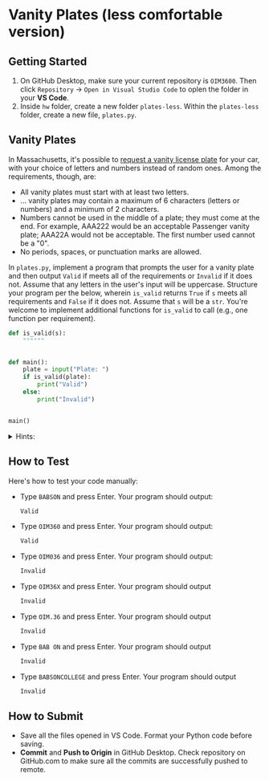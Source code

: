 # Vanity Plates (less comfortable version)

## Getting Started

1. On GitHub Desktop, make sure your current repository is `OIM3600`. Then click `Repository` -> `Open in Visual Studio Code` to oplen the folder in your **VS Code**.
2. Inside `hw` folder, create a new folder `plates-less`. Within the `plates-less` folder, create a new file, `plates.py`.

## Vanity Plates

In Massachusetts, it's possible to [request a vanity license plate](https://www.mass.gov/how-to/request-a-vanity-license-plate) for your car, with your choice of letters and numbers instead of random ones. Among the requirements, though, are:

- All vanity plates must start with at least two letters.
- … vanity plates may contain a maximum of 6 characters (letters or numbers) and a minimum of 2 characters.
- Numbers cannot be used in the middle of a plate; they must come at the end. For example, AAA222 would be an acceptable Passenger vanity plate; AAA22A would not be acceptable. The first number used cannot be a "0".
- No periods, spaces, or punctuation marks are allowed.

In `plates.py`, implement a program that prompts the user for a vanity plate and then output `Valid` if meets all of the requirements or `Invalid` if it does not. Assume that any letters in the user's input will be uppercase. Structure your program per the below, wherein `is_valid` returns `True` if `s` meets all requirements and `False` if it does not. Assume that `s` will be a `str`. You're welcome to implement additional functions for `is_valid` to call (e.g., one function per requirement).

```py
def is_valid(s):
    """"""


def main():
    plate = input("Plate: ")
    if is_valid(plate):
        print("Valid")
    else:
        print("Invalid")


main()
```

<details>
<summary>Hints:</summary>

1. Recall that a `str` comes with quite a few [methods](https://docs.python.org/3/library/stdtypes.html#string-methods).
2. Much like a `list`, a str is a “sequence” (of characters), which means it can be [sliced](https://docs.python.org/3/library/stdtypes.html#common-sequence-operations) into shorter strings with syntax like `s[i:j]`. For instance, if `s` is `"OIM3600"`, then `s[0:3]` would be `"OIM"`.
  
</details>

## How to Test

Here's how to test your code manually:

- Type `BABSON` and press Enter. Your program should output:
    ```python
    Valid
    ```
- Type `OIM360` and press Enter. Your program should output:
    ```python
    Valid
    ```

- Type `OIM036` and press Enter. Your program should output:
    ```python
    Invalid
    ```

- Type `OIM36X` and press Enter. Your program should output
    ```python
    Invalid
    ```

- Type `OIM.36` and press Enter. Your program should output
    ```python
    Invalid
    ```

- Type `BAB ON` and press Enter. Your program should output
    ```python
    Invalid
    ```

- Type `BABSONCOLLEGE` and press Enter. Your program should output
    ```python
    Invalid
    ```

## How to Submit

- Save all the files opened in VS Code. Format your Python code before saving.
- **Commit** and **Push to Origin** in GitHub Desktop. Check repository on GitHub.com to make sure all the commits are successfully pushed to remote.
